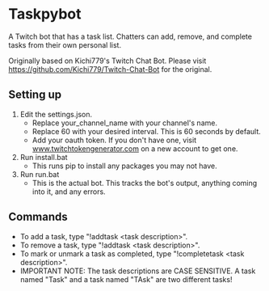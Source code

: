 # Taskpybot
A Twitch bot that has a task list. Chatters can add, remove, and complete tasks from their own personal list.

Originally based on Kichi779's Twitch Chat Bot. Please visit https://github.com/Kichi779/Twitch-Chat-Bot for the original.

## Setting up
1. Edit the settings.json.
    * Replace your_channel_name with your channel's name.
    * Replace 60 with your desired interval. This is 60 seconds by default.
    * Add your oauth token. If you don't have one, visit www.twitchtokengenerator.com on a new account to get one.
2. Run install.bat
    * This runs pip to install any packages you may not have.
3. Run run.bat
    * This is the actual bot. This tracks the bot's output, anything coming into it, and any errors.

## Commands
* To add a task, type "!addtask \<task description>".
* To remove a task, type "!addtask \<task description>". 
* To mark or unmark a task as completed, type "!completetask \<task description>".
* IMPORTANT NOTE: The task descriptions are CASE SENSITIVE. A task named "Task" and a task named "TAsk" are two different tasks!
